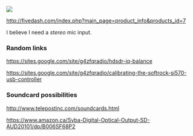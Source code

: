 ![](http://fivedash.com/images/large/rxtx-ensemble_LRG.jpg)


http://fivedash.com/index.php?main_page=product_info&products_id=7

I believe I need a _stereo_ mic input.

### Random links

https://sites.google.com/site/g4zfqradio/hdsdr-iq-balance

https://sites.google.com/site/g4zfqradio/calibrating-the-softrock-si570-usb-controller

### Soundcard possibilities

http://www.telepostinc.com/soundcards.html

https://www.amazon.ca/Syba-Digital-Optical-Output-SD-AUD20101/dp/B006SF68P2